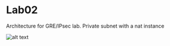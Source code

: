# Lab02
Architecture for GRE/IPsec lab. Private subnet with a nat instance

![alt text](https://viewer.diagrams.net/?tags=%7B%7D&highlight=0000ff&edit=_blank&layers=1&nav=1&title=lab02.drawio#R7Vpbc%2BI2FP41PJbxTbZ5DBDSdLYZWjKTbl8ywpZBjbG8shygv75Htgy2ZZLs1iTZ7JIL1qeL5e%2Bc7xxJMLAnm90Vx%2Bn6dxaSeGAZ4W5gTweWZTq2BW8S2ZeIbxslsOI0VI2OwIL%2BSxRYNctpSLJGQ8FYLGjaBAOWJCQQDQxzzrbNZhGLm3dN8YpowCLAsY7e0VCsFWoaxrHiV0JXa3VrH6mKDa4aKyBb45Bta5B9ObAnnDFRXm12ExJL8ipeyn6zE7WHiXGSiJd0SL7cju6cFP12M%2FEW%2FvXFF%2Fr5j1%2FUKI84ztUDq8mKfcUAZ3kSEjmIMbDH2zUVZJHiQNZuweaArcUmhpIJl%2FqkqjsQLsiuBqlJXhG2IYLvocnuwG3ZRXmM7ajy9si%2F7ytsXaMeVR2xsvnqMPaRFrhQzHwFS7bG0ie8NHSqsgcigrViKmU0EcVM0Bh%2BYW6T8g9B04lEhhbqALswTwdNvRm8mV13aINdmKeDpt5MlqpZN8EuzEP6jNu9zY7eZqs3%2FNpjlouYJmRy0LnkOGKJmLCY8YJ%2FG35m0qzjFcchJY26kYOmM6tWN6UcBqIsgfqEcela44jGca0PurCNMQI8E5w9kFpNVLygJsTZ%2BiAO6eQUYgd4B4nnLKNq%2BCUTgm1qDS5iupIVgkn9YFUKYFaENwUln1BFRdOqysrj5C1xlpZ0RHQn5zGGMJPKys1uJSPyEG8zZ8hJxnIekOtAzmcMxfKq2eoxDfqSsPWshD1fV3CF9S5gSxPwHU1CmRwsY0E4PNnAcmOYxXgpr1byyhxZQ9P1h%2B6wiis%2Flf5dKH3m%2BZeG83VKnxpoYno%2FjNIDtklzQfpRO8RJadaa3pHrvLHekaZYEsK6ThWlD7AVS3B8eUTHzYXOsc0nJm1X2OgfIsReGQnngjUtCBTy%2FV%2By%2FxChqvy5KI8O5elO3aAs7eulOeEUCJCeUYAnjVPa%2BAkCXLVUxnxFxFNEqdAm2XnS1pzEWNDH5qq4d7u5zy9HG5H3f4WKhCVEjwTO1PIuLrRIoBq%2FuyBQ5B7CLx9JmYLMU4GhaJYQcb%2FCgmzxvh%2FtI9NsZXrvbZXvax60yJfw2IDdLeDfMauD588sV8%2F7c04fgSLpdapnywOBGtG0Wqer1P1KQZrl2w6yoWFYxKKubVYzPvWxTPObOy1k6Ms0t2OjZZ9rn1U5U5f1ZndgILyRRCTLLC0YOL1kkwloZjkf13au%2Bc5s10H2K6Tcb8%2BQpvPCFOm%2BqwxZTbsmkXm0IElGviVTNlNfaBhLQ9cE1Cx95CDju85%2FCe459XluU4GuY71t6jOR5hp%2FsrzIZLd4Gct3fdf7c3XVi3cFeQaTIrxfF7O9lov5b72vMjQX%2BzsLYtzhSTAaTTNSIyyIWR4%2Bf4TcDkqY%2BFHQFZTcwCfLqB%2BmHcdvpVONaLPrzNk825lztfWpB%2Fp8GdNAirdaFN1c32rEd6r23MrqEIU9hISYwTj3MNct4w%2F3hZaiwu5tK8%2BQj2zndBg5Q7xGHYeS7qhDTNa5LKx%2FrDCPsjKVG8ddyI00%2BROHk%2BZH8QADXmf1AP2gyh29tQ%2B84MTjuEiWPGMeVCmsYdbOdVsUKVI7NjQneJYDzrGQhwUAQlQsjlLLkatPQK2e9p8tRTqeq1nDtrs2MbZzLnt4mj0WV%2FdlvL2XBwgfdT9pWy1bjHRbvO5%2BcvQDKwN5L1CG1WUO6xDi%2Bv8UXF%2F8HbUxn31cbXj2q521QPH4jZCirva9GvvyPw%3D%3D)